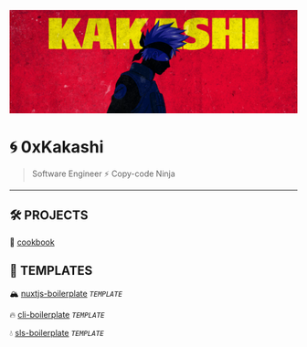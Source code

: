 ![0xKakashi](./0xkakashi-banner.png)

# 🌀 0xKakashi

> Software Engineer ⚡️ Copy-code Ninja

---

## 🛠 PROJECTS

📔 [cookbook](https://github.com/0xkakashi/cookbook/)

## 📑 TEMPLATES

🏔 [nuxtjs-boilerplate](https://github.com/0xkakashi/nuxtjs-boilerplate) _`TEMPLATE`_

🔥 [cli-boilerplate](https://github.com/0xkakashi/cli-boilerplate) _`TEMPLATE`_

💧 [sls-boilerplate](https://github.com/0xkakashi/sls-boilerplate) _`TEMPLATE`_
